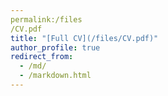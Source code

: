 ```yaml
---
permalink:/files
/CV.pdf
title: "[Full CV](/files/CV.pdf)"
author_profile: true
redirect_from: 
  - /md/
  - /markdown.html
---
```




